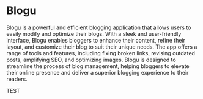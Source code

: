 # Blogu

Blogu is a powerful and efficient blogging application that allows users to easily modify and optimize their blogs. With a sleek and user-friendly interface, Blogu enables bloggers to enhance their content, refine their layout, and customize their blog to suit their unique needs. The app offers a range of tools and features, including fixing broken links, revising outdated posts, amplifying SEO, and optimizing images. Blogu is designed to streamline the process of blog management, helping bloggers to elevate their online presence and deliver a superior blogging experience to their readers.


TEST
